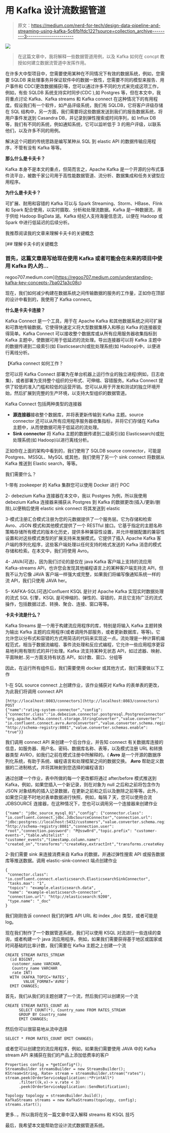 # 用 Kafka 设计流数据管道

> 原文：<https://medium.com/nerd-for-tech/design-data-pipeline-and-streaming-using-kafka-5c6fb1fdc122?source=collection_archive---------3----------------------->

![](img/670f37a43b7ef65083b6d5c2d4e0b0ee.png)

> 在这篇文章中，我将解释一些数据管道用例，以及 Kafka 如何在 concpt 教授如何建立数据流管道中发挥作用。

在许多大中型项目中，您需要使用某种在不同情况下有效的数据系统，例如，您需要 SQLDB 来处理事务并保证软件中的数据一致性，您需要不同的模型来报告、用户事件和 CDC(更改数据捕获)等，您可以通过许多不同的方式来完成这项工作，例如，有些 SQLDB 系统支持实时同步(CDC ),如 Postgres 等，但在本文中，我将重点讨论 Kafka、Kafka streams 和 Kafka connect 在这种情况下的有用程度。假设我们有一个软件，如产品评级系统，我们有 SQLDB，它将客户评级存储在 SQL 结构中，另一方面，我们需要将这些数据发送到我们的报告数据系统，将用户事件发送到 Casandra DB，并记录到弹性搜索或时间序列，如 Influx DB 等，我们有不同的系统，例如通知系统，它可以监听低于 3 的用户评级，以联系他们，以及许多不同的用例。

解决这个问题的传统思路是编写某种从 SQL 到 elastic API 的数据传输应用程序，不管有没有 Kafka 等等。

**那么什么是卡夫卡？**

Kafka 本身不是本文的重点，但简而言之，Apache Kafka 是一个开源的分布式事件流平台，被数千家公司用于高性能数据管道、流分析、数据集成和任务关键型应用程序。

**为什么是卡夫卡？**

可扩展、耐用和容错的 Kafka 可以与 Spark Streaming、Storm、HBase、Flink 和 Spark 配合使用，以实时摄取、分析和处理流数据。Kafka 是一种数据流，用于供给 Hadoop BigData 湖。Kafka 经纪人支持海量信息流，以便在 Hadoop 或 Spark 中进行低延迟的后续分析。

我推荐阅读我的文章来理解卡夫卡的关键概念

 [## 理解卡夫卡的关键概念

### 首先，这篇文章是写给现在使用 Kafka 或者可能会在未来的项目中使用 Kafka 的人的…

regoo707.medium.com](https://regoo707.medium.com/understanding-kafka-key-concepts-7ba021a3c08c) 

现在，我们如何减少构建在数据系统之间传输数据的服务的工作量，正如你在顶部的设计中看到的，我使用了 Kafka connect。

**什么是卡夫卡连接？**

Kafka Connect 是一个工具，用于在 Apache Kafka 和其他数据系统之间可扩展和可靠地传输数据。它使得快速定义将大型数据集移入和移出 Kafka 的连接器变得简单。Kafka Connect 可以接收整个数据库或从所有应用服务器收集指标到 Kafka 主题中，使数据可用于低延迟的流处理。导出连接器可以将 Kafka 主题中的数据传递到二级索引(如 Elasticsearch)或批处理系统(如 Hadoop)中，以便进行离线分析。

【Kafka connect 如何工作？

您可以将 Kafka Connect 部署为在单台机器上运行作业的独立进程(例如，日志收集)，或者部署为支持整个组织的分布式、可伸缩、容错服务。Kafka Connect 提供了较低的准入门槛和较低的运营开销。您可以从用于开发和测试的独立环境开始，然后扩展到完整的生产环境，以支持大型组织的数据管道。

Kafka Connect 包括两种类型的连接器

*   **源连接器**接收整个数据库，并将表更新传输到 Kafka 主题。source connector 还可以从所有应用程序服务器收集指标，并将它们存储在 Kafka 主题中，从而使数据可用于低延迟的流处理。
*   **Sink connector** 将 Kafka 主题的数据传递到二级索引(如 Elasticsearch)或批处理系统(如 Hadoop)以进行离线分析。

正如你在上面的架构中看到的，我们使用了 SQLDB source connector，可能是 Postgres、MSSQL、MySQL 或其他，我们使用了另一个 sink connect 将数据从 Kafka 推送到 Elastic search，等等。

我们需要什么？

1-带有 zookeeper 的 Kafka 集群您可以使用 Docker 进行 POC

2- debezium Kafka 连接器在本文中，我以 Postgres 为例，所以我使用 debezium Kafka 连接器来捕获从 Postgres 到 Kafka 的数据更改(插入/更新/删除),以便稍后使用 elastic sink connect 将其发送到 elastic

3-模式注册汇合模式注册为您的元数据提供了一个服务层。它为存储和检索 Avro、JSON 模式和其他模式提供了一个 RESTful 接口。它基于指定的主题名称策略存储所有模式的版本化历史，提供多种兼容性设置，并允许根据配置的兼容性设置和对这些模式类型的扩展支持来发展模式。它提供了插入 Apache Kafka 客户端的序列化程序，这些客户端处理以任何支持的格式发送的 Kafka 消息的模式存储和检索。在本文中，我们将使用 Avro。

4- JAVA(可选)，因为我们讨论的是仅在 java Kafka 客户端上支持的流应用 Kafka-streams API，也许您会发现其他编程语言上的某种客户端支持流 API，但我不认为它像 JAVA 客户端一样强大或完整，如果我们将编写像通知系统一样的流 API，我们只使用 JAVA her。

5- KAFKA-SQL(可选)Confluent KSQL 是针对 Apache Kafka 实现实时数据处理的流式 SQL 引擎，KSQL 是可伸缩的、弹性的、容错的，并且它支持广泛的流式操作，包括数据过滤、转换、聚合、连接、窗口等等。

**卡夫卡流是什么？**

Kafka Streams 是一个用于构建流应用程序的库，特别是将输入 Kafka 主题转换为输出 Kafka 主题的应用程序(或者调用外部服务，或者更新数据库，等等)。它允许您以分布式和容错的方式用简洁的代码来实现这一点。流处理是一种计算机编程范式，相当于数据流编程、事件流处理和反应式编程，它允许一些应用程序更容易地利用有限形式的并行处理。Kafka 流支持某种无状态 API，如过滤器、映射、平面映射..另一方面支持有状态 API，如计数、窗口、分组等

因此，在运行所有组件后，我们需要使用 docker 或其他方式，我们需要做以下工作

1-在 SQL source connect 上创建作业，该作业捕获对 Kafka 的表单表的更改，为此我们将调用 connect API

```
[http://localhost:8083/connectors](http://localhost:8083/connectors) POST
{"name":"rating-system-connector","config":{"connector.class":"io.debezium.connector.postgresql.PostgresConnector","database.hostname":"localhost","database.port":"5433","database.user":"postgres","database.password":"P@ssw0rd","database.dbname":"rating_system_demo","database.server.name":"ratingserver","table.whitelist":"rating.rates","key.converter.schemas.enable":"true","key.converter": "org.apache.kafka.connect.storage.StringConverter","value.converter": "io.confluent.connect.avro.AvroConverter","value.converter.schema.registry.url": "http://schema-registry:8081","value.converter.schemas.enable": "true"}}
```

我们调用 connect API 来创建一个后台作业，并告知 connect 有关数据库连接的信息，如服务器、用户名、密码、数据库名称、表等，以及模式注册 URL 和转换器类型 AVRO，如我们之前在模式注册中所解释的。( **Avro** 是一个开源的数据序列化系统，有助于系统、编程语言和处理框架之间的数据交换。 **Avro** 帮助定义数据的二进制格式，并将其映射到您选择的编程语言)

通过创建一个作业，表中所做的每一个更改都将通过 after/before 模式推送到 Kafka，例如，如果您插入一个新记录，则在对象为 null 之后和之前将包含作为 JSON 对象结构的插入记录数据，在更新之前和之后以及删除之前等等。此外，如果您只是不时地对表单数据进行快照，例如，每隔 7 天，您可以使用合流 JDBSOURCE 连接器，在这种情况下，您也可以调用另一个连接器来创建作业

```
{"name": "jdbc_source_mysql_01","config": {"connector.class": "io.confluent.connect.jdbc.JdbcSourceConnector","connection.url": "jdbc:postgres://localhost:5432/customers","value.converter.schema.registry.url": "http://schema-registry:8081","connection.user": "root","connection.password": "P@ssw0rd","topic.prefix": "customer-events-","table.whitelist" : "customer_events","timestamp.column.name": "created_on","transforms":"createKey,extractInt","transforms.createKey.type":"org.apache.kafka.connect.transforms.ValueToKey","transforms.createKey.fields":"id","transforms.extractInt.type":"org.apache.kafka.connect.transforms.ExtractField$Key","transforms.extractInt.field":"id","mode":"bulk"}}
```

2-我们需要 sink 来连接消费来自 Kafka 的数据，并通过弹性搜索 API 或报告数据库等推送数据。调用 elastic-sink-connect 端点创建作业

```
{
 "connector.class": "io.confluent.connect.elasticsearch.ElasticsearchSinkConnector",
 "tasks.max": "1",
 "topics": "example.elasticsearch.data",
 "name": "example-elasticsearch-connector",
 "connection.url": "http://elasticsearch:9200",
 "type.name": "_doc"
}
```

我们刚刚告诉 connect 我们的弹性 API URL 和 index _doc 类型，或者可能是 log。

现在我们制作了一个数据管道系统，我们可以使用 KSQL 对流进行一些连续的查询，或者构建一个 java 流应用程序。例如，如果我们需要获得基于地区或国家或时间基础的比率计数，我们需要在 Kafka 主题之上创建一个流

```
CREATE STREAM RATES_STREAM
  (id BIGINT,
   customer_name VARCHAR,
   Country_name VARCHAR
   rate INT)
  WITH (KAFKA_TOPIC='RATES',
        VALUE_FORMAT='AVRO')
  EMIT CHANGES;
```

首先，我们从我们的主题创建了一个流，然后我们可以创建另一个流

```
CREATE STREAM RATES_COUNT AS
      SELECT COUNT(*), Country_name FROM RATES_STREAM
      GROUP BY Country_name 
      EMIT CHANGES;
```

然后你可以很容易地从流中选择

```
SELECT * FROM RATES_COUNT EMIT CHANGES;
```

或者您可以创建您的流应用程序，例如，如果我们需要使用 JAVA 中的 Kafka stream API 来捕获在我们的产品上添加低费率的客户

```
Properties config = *getConfig*();
StreamsBuilder streamsBuilder = new StreamsBuilder();
KStream<String, Rate> stream = streamsBuilder.stream("rates");
stream.peek(OrderServiceApplication::*PrintAll*)
      .filter((k,v)-> v.rate < 3)
      .peek(OrderServiceApplication::SendNotification);

Topology topology = streamsBuilder.build();
KafkaStreams streams = new KafkaStreams(topology, config);
streams.start();
```

更多..，所以我将在另一篇文章中深入解释 streams 和 KSQL 技巧

最后，我希望本文能帮助您设计流式数据管道系统。